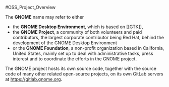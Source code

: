 #OSS_Project_Overview

The **GNOME** name may refer to either

- the **GNOME Desktop Environment**, which is based on [[GTK]],
- the **GNOME Project**, a community of both volunteers and paid contributors, the largest corporate contributor being Red Hat, behind the development of the GNOME Desktop Environment
- or the **GNOME Foundation**, a non-profit organization based in California, United States, mainly set up to deal with administrative tasks, press interest and to coordinate the efforts in the GNOME project.

The GNOME project hosts its own source code, together with the source code of many other related open-source projects, on its own GitLab servers at <https://gitlab.gnome.org>.